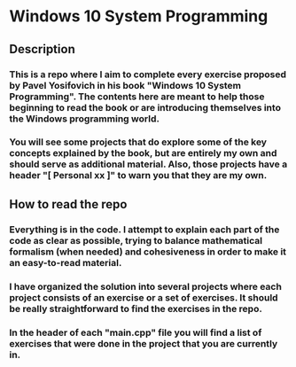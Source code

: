 # Windows 10 System Programming
## Description
### This is a repo where I aim to complete every exercise proposed by Pavel Yosifovich in his book "Windows 10 System Programming". The contents here are meant to help those beginning to read the book or are introducing themselves into the Windows programming world.
### You will see some projects that do explore some of the key concepts explained by the book, but are entirely my own and should serve as additional material. Also, those projects have a header "[ Personal xx ]" to warn you that they are my own.
## How to read the repo
### Everything is in the code. I attempt to explain each part of the code as clear as possible, trying to balance mathematical formalism (when needed) and cohesiveness in order to make it an easy-to-read material.
### I have organized the solution into several projects where each project consists of an exercise or a set of exercises. It should be really straightforward to find the exercises in the repo.
### In the header of each "main.cpp" file you will find a list of exercises that were done in the project that you are currently in.
